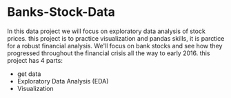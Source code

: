 # Banks-Stock-Data
In this data project we will focus on exploratory data analysis of stock prices.
 this project is to practice visualization and pandas skills, it is parctice for a robust financial analysis.
We'll focus on bank stocks and see how they progressed throughout the financial crisis all the way to early 2016.
this project has 4 parts:
* get data
* Exploratory Data Analysis (EDA)
* Visualization
